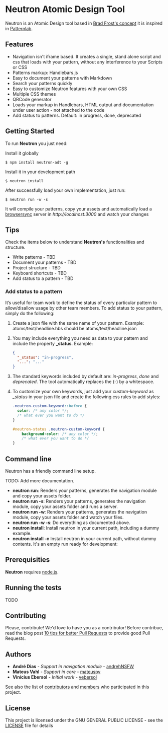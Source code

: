 # Neutron Atomic Design Tool

Neutron is an Atomic Design tool based in [Brad Frost's concept](http://bradfrost.com/blog/post/atomic-web-design/) it is inspired in [Patternlab](http://patternlab.io/).

## Features

* Navigation isn't iframe based. It creates a single, stand alone script and css that loads with your pattern, without any interference to your Scripts or CSS
* Patterns markup: Handlebars.js
* Easy to document your patterns with Markdown
* Search your patterns quickly
* Easy to customize Neutron features with your own CSS
* Multiple CSS themes
* QRCode generator
* Loads your markup in Handlebars, HTML output and documentation under user action - not attached to the code
* Add status to patterns. Default: in progress, done, deprecated

## Getting Started

To run **Neutron** you just need:

Install it globally

    $ npm install neutron-adt -g

Install it in your development path

    $ neutron install

After successfully load your own implementation, just run:

    $ neutron run -w -s

It will compile your patterns, copy your assets and automatically load a [browsersync](https://www.browsersync.io/) server in *http://localhost:3000* and watch your changes

## Tips

Check the items below to understand **Neutron's** functionalities and structure.

* Write patterns - TBD
* Document your patterns - TBD
* Project structure - TBD
* Keyboard shortcuts - TBD
* Add status to a pattern - TBD

### Add status to a pattern

It’s useful for team work to define the status of every particular pattern to allow/disallow usage by other team members. To add status to your pattern, simply do the following:

1. Create a json file with the same name of your pattern. Example: atoms/text/headline.hbs should be atoms/text/headline.json 
2. You may include everything you need as data to your pattern and include the property **_status**. Example:

    ```json
    {
      "_status": "in-progress",
      "...": "..."
    }
    ```
3. The standard keywords included by default are: *in-progress*, *done* and *deprecated*. The tool automatically replaces the (-) by a whitespace.
4. To customize your own keywords, just add your *custom-keyword* as *_status* in your json file and create the following css rules to add styles:
    ```css
	.neutron-custom-keyword::before {
	  color: /* any color */;
	  /* what ever you want to do */
	}
	
	#neutron-status .neutron-custom-keyword {
		background-color: /* any color */;
		/* what ever you want to do */
	}
    ```

## Command line

Neutron has a friendly command line setup.

TODO: Add more documentation.

* **neutron run**: Renders your patterns, generates the navigation module and copy your assets folder.
* **neutron run -s**: Renders your patterns, generates the navigation module, copy your assets folder and runs a server.
* **neutron run -w**: Renders your patterns, generates the navigation module, copy your assets folder and watch your files.
* **neutron run -w -s**: Do everything as documented above.
* **neutron install**: Install neutron in your current path, including a dummy example.
* **neutron install -c** Install neutron in your current path, without dummy contents. It's an empty run ready for development:

## Prerequisities

**Neutron** requires [node.js](https://nodejs.org/).

## Running the tests

TODO

## Contributing

Please, contribute! We'd love to have you as a contributor! Before contribue, read the blog post [10 tips for better Pull Requests](http://blog.ploeh.dk/2015/01/15/10-tips-for-better-pull-requests/) to provide good Pull Requests.

## Authors

* **André Dias** - *Support in navigation module* - [andrehNSFW](https://github.com/andrehNSFW)
* **Mateus Vahl** - *Support in core* - [mateuspv](https://github.com/mateuspv)
* **Vinícius Ebersol** - *Initial work* - [vebersol](https://github.com/vebersol)

See also the list of [contributors](https://github.com/vebersol/neutron/graphs/contributors) and [members](https://github.com/vebersol/neutron/network/members) who participated in this project.

## License

This project is licensed under the GNU GENERAL PUBLIC LICENSE - see the [LICENSE](LICENSE) file for details

